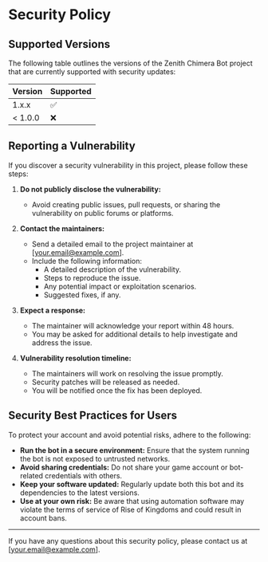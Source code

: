 # Security Policy

## Supported Versions

The following table outlines the versions of the Zenith Chimera Bot project that are currently supported with security updates:

| Version | Supported          |
|---------|--------------------|
| 1.x.x   | :white_check_mark: |
| < 1.0.0 | :x:                |

## Reporting a Vulnerability

If you discover a security vulnerability in this project, please follow these steps:

1. **Do not publicly disclose the vulnerability:**
   - Avoid creating public issues, pull requests, or sharing the vulnerability on public forums or platforms.

2. **Contact the maintainers:**
   - Send a detailed email to the project maintainer at [your.email@example.com].
   - Include the following information:
     - A detailed description of the vulnerability.
     - Steps to reproduce the issue.
     - Any potential impact or exploitation scenarios.
     - Suggested fixes, if any.

3. **Expect a response:**
   - The maintainer will acknowledge your report within 48 hours.
   - You may be asked for additional details to help investigate and address the issue.

4. **Vulnerability resolution timeline:**
   - The maintainers will work on resolving the issue promptly.
   - Security patches will be released as needed.
   - You will be notified once the fix has been deployed.

## Security Best Practices for Users

To protect your account and avoid potential risks, adhere to the following:

- **Run the bot in a secure environment:** Ensure that the system running the bot is not exposed to untrusted networks.
- **Avoid sharing credentials:** Do not share your game account or bot-related credentials with others.
- **Keep your software updated:** Regularly update both this bot and its dependencies to the latest versions.
- **Use at your own risk:** Be aware that using automation software may violate the terms of service of Rise of Kingdoms and could result in account bans.

---

If you have any questions about this security policy, please contact us at [your.email@example.com].
